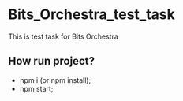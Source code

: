# Bits_Orchestra_test_task
This is test task for Bits Orchestra

## How run project?
  * npm i (or npm install);
  * npm start;
